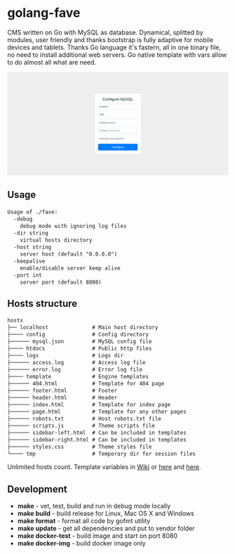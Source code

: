 # golang-fave
CMS written on Go with MySQL as database. Dynamical, splitted by modules, user friendly and thanks bootstrap is fully adaptive for mobile devices and tablets. Thanks Go language it's fastern, all in one binary file, no need to install additional web servers. Go native template with vars allow to do almost all what are need.

![](support/screenshots-1.gif)

## Usage
```
Usage of ./fave:
  -debug
    debug mode with ignoring log files
  -dir string
    virtual hosts directory
  -host string
    server host (default "0.0.0.0")
  -keepalive
    enable/disable server keep alive
  -port int
    server port (default 8080)
```

## Hosts structure
```
hosts
├── localhost              # Main host directory
├──── config               # Config directory
├────── mysql.json         # MySQL config file
├──── htdocs               # Public http files
├──── logs                 # Logs dir
├────── access.log         # Access log file
├────── error.log          # Error log file
├──── template             # Engine templates
├────── 404.html           # Template for 404 page
├────── footer.html        # Footer
├────── header.html        # Header
├────── index.html         # Template for index page
├────── page.html          # Template for any other pages
├────── robots.txt         # Host robots.txt file
├────── scripts.js         # Theme scripts file
├────── sidebar-left.html  # Can be included in templates
├────── sidebar-right.html # Can be included in templates
├────── styles.css         # Theme styles file
└──── tmp                  # Temporary dir for session files
```
Unlimited hosts count. Template variables in [Wiki](https://github.com/vladimirok5959/golang-fave/wiki) or [here](https://github.com/vladimirok5959/golang-fave/wiki/Variables-for-template-($.Data)) and [here](https://github.com/vladimirok5959/golang-fave/wiki/Variables-for-template-($.System)).

## Development
* **make** - vet, test, build and run in debug mode locally
* **make build** - build release for Linux, Mac OS X and Windows
* **make format** - format all code by gofmt utility
* **make update** - get all dependencies and put to vendor folder
* **make docker-test** - build image and start on port 8080
* **make docker-img** - build docker image only
